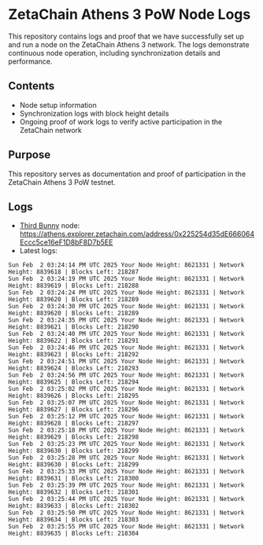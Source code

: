# ZetaChain Athens 3 PoW Node Logs
This repository contains logs and proof that we have successfully set up and run a node on the ZetaChain Athens 3 network. The logs demonstrate continuous node operation, including synchronization details and performance.

## Contents
- Node setup information
- Synchronization logs with block height details
- Ongoing proof of work logs to verify active participation in the ZetaChain network

## Purpose
This repository serves as documentation and proof of participation in the ZetaChain Athens 3 PoW testnet.

## Logs

- [Third Bunny](https://thirdbunny.xyz/) node: https://athens.explorer.zetachain.com/address/0x225254d35dE666064Eccc5ce16eF1D8bF8D7b5EE
- Latest logs:
```
Sun Feb  2 03:24:14 PM UTC 2025 Your Node Height: 8621331 | Network Height: 8839618 | Blocks Left: 218287
Sun Feb  2 03:24:19 PM UTC 2025 Your Node Height: 8621331 | Network Height: 8839619 | Blocks Left: 218288
Sun Feb  2 03:24:24 PM UTC 2025 Your Node Height: 8621331 | Network Height: 8839620 | Blocks Left: 218289
Sun Feb  2 03:24:30 PM UTC 2025 Your Node Height: 8621331 | Network Height: 8839620 | Blocks Left: 218289
Sun Feb  2 03:24:35 PM UTC 2025 Your Node Height: 8621331 | Network Height: 8839621 | Blocks Left: 218290
Sun Feb  2 03:24:40 PM UTC 2025 Your Node Height: 8621331 | Network Height: 8839622 | Blocks Left: 218291
Sun Feb  2 03:24:46 PM UTC 2025 Your Node Height: 8621331 | Network Height: 8839623 | Blocks Left: 218292
Sun Feb  2 03:24:51 PM UTC 2025 Your Node Height: 8621331 | Network Height: 8839624 | Blocks Left: 218293
Sun Feb  2 03:24:56 PM UTC 2025 Your Node Height: 8621331 | Network Height: 8839625 | Blocks Left: 218294
Sun Feb  2 03:25:02 PM UTC 2025 Your Node Height: 8621331 | Network Height: 8839626 | Blocks Left: 218295
Sun Feb  2 03:25:07 PM UTC 2025 Your Node Height: 8621331 | Network Height: 8839627 | Blocks Left: 218296
Sun Feb  2 03:25:12 PM UTC 2025 Your Node Height: 8621331 | Network Height: 8839628 | Blocks Left: 218297
Sun Feb  2 03:25:18 PM UTC 2025 Your Node Height: 8621331 | Network Height: 8839629 | Blocks Left: 218298
Sun Feb  2 03:25:23 PM UTC 2025 Your Node Height: 8621331 | Network Height: 8839630 | Blocks Left: 218299
Sun Feb  2 03:25:28 PM UTC 2025 Your Node Height: 8621331 | Network Height: 8839630 | Blocks Left: 218299
Sun Feb  2 03:25:33 PM UTC 2025 Your Node Height: 8621331 | Network Height: 8839631 | Blocks Left: 218300
Sun Feb  2 03:25:39 PM UTC 2025 Your Node Height: 8621331 | Network Height: 8839632 | Blocks Left: 218301
Sun Feb  2 03:25:44 PM UTC 2025 Your Node Height: 8621331 | Network Height: 8839633 | Blocks Left: 218302
Sun Feb  2 03:25:50 PM UTC 2025 Your Node Height: 8621331 | Network Height: 8839634 | Blocks Left: 218303
Sun Feb  2 03:25:55 PM UTC 2025 Your Node Height: 8621331 | Network Height: 8839635 | Blocks Left: 218304
```
